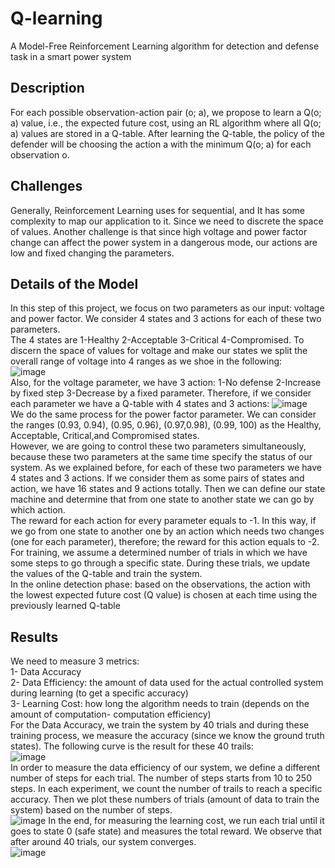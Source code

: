 # Q-learning
A Model-Free Reinforcement Learning algorithm for detection and defense task in a smart power system
## Description
For each possible observation-action pair (o; a), we propose to learn a Q(o; a) value, i.e., the expected future cost, using an RL algorithm where all Q(o; a) values are stored in a Q-table. After learning the Q-table, the policy of the defender will be choosing the action a with the minimum Q(o; a) for each observation o.
## Challenges
Generally, Reinforcement Learning uses for sequential, and It has some complexity to map our application to it. Since we need to discrete the space of values. 
Another challenge is that since high voltage and power factor change can affect the power system in a dangerous mode, our actions are low and fixed changing the parameters.

## Details of the Model
In this step of this project, we focus on two parameters as our input: voltage and power factor. We consider 4 states and 3 actions for each of these two parameters.\
The 4 states are 1-Healthy 2-Acceptable 3-Critical 4-Compromised. To discern the space of values for voltage and make our states we split the overall range of voltage into 4 ranges as we shoe in the following:\
![image](https://user-images.githubusercontent.com/20415408/43529592-7f97f8ce-9560-11e8-9700-302cd75c7eda.png)\
Also, for the voltage parameter, we have 3 action: 1-No defense 2-Increase by fixed step 3-Decrease by a fixed parameter.
Therefore, if we consider each parameter we have a Q-table with 4 states and 3 actions:
![image](https://user-images.githubusercontent.com/20415408/43530158-c0357626-9561-11e8-9f65-85b1189bb89b.png)\
We do the same process for the power factor parameter. We can consider the ranges (0.93, 0.94), (0.95, 0.96), (0.97,0.98), (0.99, 100) as the Healthy,  Acceptable, Critical,and Compromised states.\
However, we are going to control these two parameters simultaneously, because these two parameters at the same time specify the status of our system. As we explained before, for each of these two parameters we have 4 states and 3 actions. If we consider them as some pairs of states and action, we have 16 states and 9 actions totally. 
Then we can define our state machine and determine that from one state to another state we can go by which action.\
The reward for each action for every parameter equals to -1. In this way, if we go from one state to another one by an action which needs two changes (one for each parameter), therefore; the reward for this action equals to -2. 
For training, we assume a determined number of trials in which we have some steps to go through a specific state. During these trials, we update the values of the Q-table and train the system.\
In the online detection phase: based on the observations, the action with the lowest expected future cost (Q value) is chosen at each time using the previously learned Q-table


## Results
We need to measure 3 metrics:\
1- Data Accuracy\
2- Data Efficiency: the amount of data used for the actual controlled system during learning (to get a specific accuracy)\
3- Learning Cost: how long the algorithm needs to train (depends on the amount of computation- computation efficiency)\
For the Data Accuracy, we train the system by 40 trials and during these training process, we measure the accuracy (since we know the ground truth states). The following curve is the result for these 40 trails:\
![image](https://user-images.githubusercontent.com/20415408/43531451-a6e27324-9564-11e8-9739-1357def50366.png)\
In order to measure the data efficiency of our system, we define a different number of steps for each trial. The number of steps starts from 10 to 250 steps. In each experiment, we count the number of trails to reach a specific accuracy. Then we plot these numbers of trials (amount of data to train the system) based on the number of steps.\
![image](https://user-images.githubusercontent.com/20415408/43533158-01129eb0-9569-11e8-8f4f-e3b69265b461.png)
In the end, for measuring the learning cost, we run each trial until it goes to state 0 (safe state) and measures the total reward. We observe that after around 40 trials, our system converges.\
![image](https://user-images.githubusercontent.com/20415408/43532802-33780dd2-9568-11e8-8202-664aa096149f.png)


